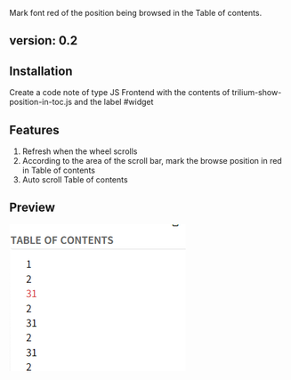Mark font red  of the position being browsed in the Table of contents.
## version: 0.2
## Installation
Create a code note of type JS Frontend with the contents of trilium-show-position-in-toc.js and the label #widget
## Features
1. Refresh when the wheel scrolls
2. According to the area of the scroll bar, mark the browse position in red in Table of contents
3. Auto scroll Table of contents
## Preview
![](./preview.png)